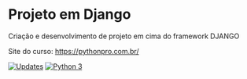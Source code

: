# Projeto em Django
Criação e desenvolvimento de projeto em cima do framework DJANGO 

Site do curso: https://pythonpro.com.br/

[![Updates](https://pyup.io/repos/github/breeeno/curso_django/shield.svg)](https://pyup.io/repos/github/breeeno/curso_django/)
[![Python 3](https://pyup.io/repos/github/breeeno/curso_django/python-3-shield.svg)](https://pyup.io/repos/github/breeeno/curso_django/)
